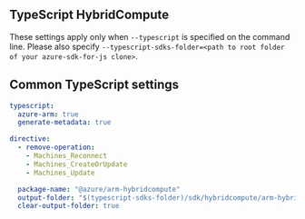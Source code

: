 ## TypeScript HybridCompute

These settings apply only when `--typescript` is specified on the command line.
Please also specify `--typescript-sdks-folder=<path to root folder of your azure-sdk-for-js clone>`.

## Common TypeScript settings

``` yaml $(typescript)
typescript:
  azure-arm: true
  generate-metadata: true

directive:
  - remove-operation:
    - Machines_Reconnect
    - Machines_CreateOrUpdate
    - Machines_Update
```

``` yaml $(typescript) && !$(profile-content)
  package-name: "@azure/arm-hybridcompute"
  output-folder: "$(typescript-sdks-folder)/sdk/hybridcompute/arm-hybridcompute"
  clear-output-folder: true
```
